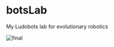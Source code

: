 # botsLab
 My Ludobots lab for evolutionary robotics
 
![final](https://user-images.githubusercontent.com/40773550/236340943-e9e0a9a7-bebc-45da-a2c5-9b0a1afa52e7.gif)
